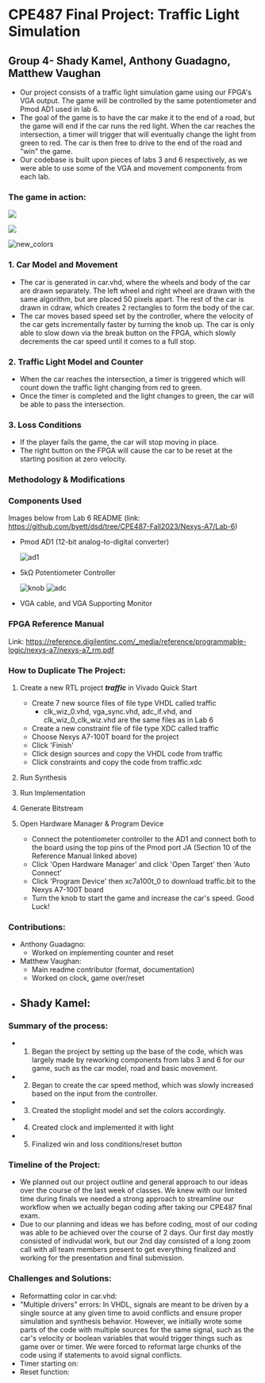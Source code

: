 # CPE487 Final Project: Traffic Light Simulation
## Group 4- Shady Kamel, Anthony Guadagno, Matthew Vaughan
* Our project consists of a traffic light simulation game using our FPGA's VGA output. The game will be controlled by the same potentiometer and Pmod AD1 used in lab 6. 
* The goal of the game is to have the car make it to the end of a road, but the game will end if the car runs the red light. When the car reaches the intersection, a timer will trigger that will eventually change the light from green to red. The car is then free to drive to the end of the road and "win" the game. 
* Our codebase is built upon pieces of labs 3 and 6 respectively, as we were able to use some of the VGA and movement components from each lab. 
### The game in action:

![](https://github.com/mvaughan20/Group-4-Final-Project/blob/main/1.gif)

![](https://github.com/mvaughan20/Group-4-Final-Project/blob/main/2.gif)

![new_colors](https://github.com/mvaughan20/Group-4-Final-Project/assets/94701716/db0fb355-f5fb-45dc-87ea-6a36eb759e74)

### 1. Car Model and Movement


* The car is generated in car.vhd, where the wheels and body of the car are drawn separately. The left wheel and right wheel are drawn with the same algorithm, but are placed 50 pixels apart. The rest of the car is drawn in cdraw, which creates 2 rectangles to form the body of the car.
* The car moves based speed set by the controller, where the velocity of the car gets incrementally faster by turning the knob up. The car is only able to slow down via the break button on the FPGA, which slowly decrements the car speed until it comes to a full stop. 
### 2. Traffic Light Model and Counter
* When the car reaches the intersection, a timer is triggered which will count down the traffic light changing from red to green.
* Once the timer is completed and the light changes to green, the car will be able to pass the intersection.
### 3. Loss Conditions
* If the player fails the game, the car will stop moving in place. 
* The right button on the FPGA will cause the car to be reset at the starting position at zero velocity. 

### Methodology & Modifications

### Components Used
Images below from Lab 6 README (link: https://github.com/byett/dsd/tree/CPE487-Fall2023/Nexys-A7/Lab-6)
* Pmod AD1 (12-bit analog-to-digital converter)


  ![ad1](https://github.com/mvaughan20/Group-4-Final-Project/assets/94701716/ad6d939a-e8d4-4003-9fb6-36759a0daedc)

* 5kΩ Potentiometer Controller



  ![knob](https://github.com/mvaughan20/Group-4-Final-Project/assets/94701716/a381e35d-e530-470f-b6da-dd89d7cf23c8)
  ![adc](https://github.com/mvaughan20/Group-4-Final-Project/assets/94701716/cc49d1a2-becf-453f-a4ea-2ca98453a661)


* VGA cable, and VGA Supporting Monitor

### FPGA Reference Manual
Link: https://reference.digilentinc.com/_media/reference/programmable-logic/nexys-a7/nexys-a7_rm.pdf

### How to Duplicate The Project:
1. Create a new RTL project ***traffic*** in Vivado Quick Start
    * Create 7 new source files of file type VHDL called traffic
      - clk_wiz_0.vhd, vga_sync.vhd, adc_if.vhd, and clk_wiz_0_clk_wiz.vhd are the same files as in Lab 6
    * Create a new constraint file of file type XDC called traffic
    * Choose Nexys A7-100T board for the project
    * Click 'Finish'
    * Click design sources and copy the VHDL code from traffic
    * Click constraints and copy the code from traffic.xdc
   
3. Run Synthesis
4. Run Implementation
5. Generate Bitstream
6. Open Hardware Manager & Program Device
   * Connect the potentiometer controller to the AD1 and connect both to the board using the top pins of the Pmod port JA (Section 10 of the Reference Manual linked above)
   * Click 'Open Hardware Manager' and click 'Open Target' then 'Auto Connect'
   * Click 'Program Device' then xc7a100t_0 to download traffic.bit to the Nexys A7-100T board
   * Turn the knob to start the game and increase the car's speed. Good Luck!
### Contributions:
* Anthony Guadagno:
  - Worked on implementing counter and reset
* Matthew Vaughan:
  - Main readme contributor (format, documentation)
  - Worked on clock, game over/reset
* Shady Kamel:
  - 

### Summary of the process:
* 1. Began the project by setting up the base of the code, which was largely made by reworking components from labs 3 and 6 for our game, such as the car model, road and basic movement.
* 2. Began to create the car speed method, which was slowly increased based on the input from the controller.
* 3. Created the stoplight model and set the colors accordingly.
* 4. Created clock and implemented it with light 
* 5. Finalized win and loss conditions/reset button

### Timeline of the Project:
* We planned out our project outline and general approach to our ideas over the course of the last week of classes. We knew with our limited time during finals we needed a strong approach to streamline our workflow when we actually began coding after taking our CPE487 final exam. 
* Due to our planning and ideas we has before coding, most of our coding was able to be achieved over the course of 2 days. Our first day mostly consisted of indivudal work, but our 2nd day consisted of a long zoom call with all team members present to get everything finalized and working for the presentation and final submission. 

### Challenges and Solutions:
* Reformatting color in car.vhd: 
* "Multiple drivers" errors: In VHDL, signals are meant to be driven by a single source at any given time to avoid conflicts and ensure proper simulation and synthesis behavior. However, we initially wrote some parts of the code with multiple sources for the same signal, such as the car's velocity or boolean variables that would trigger things such as game over or timer. We were forced to reformat large chunks of the code using if statements to avoid signal conflicts.
* Timer starting on:
* Reset function: 
